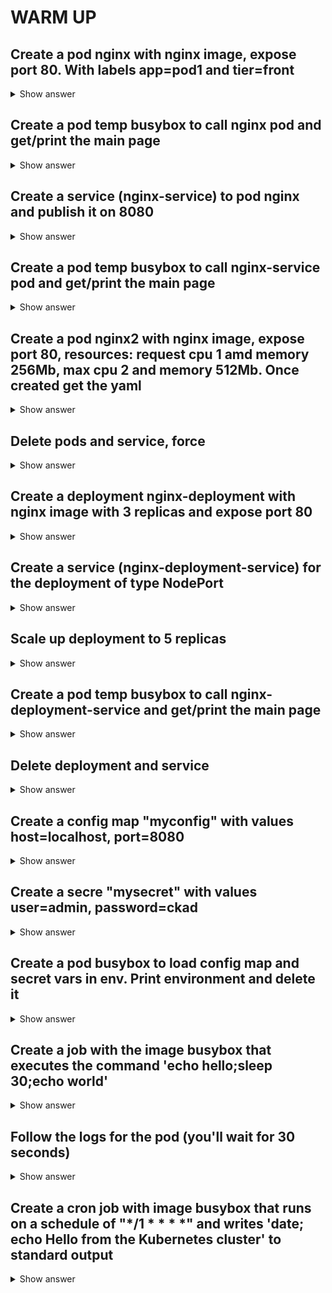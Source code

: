 # WARM UP

## Create a pod nginx with nginx image, expose port 80. With labels app=pod1 and tier=front

<details><summary>Show answer</summary>
<p>

`kubectl run nginx --image=nginx --restart=Never --port=80 -l app=pod1 -l tier=front`

</p>
</details>

## Create a pod temp busybox to call nginx pod and get/print the main page

<details><summary>Show answer</summary>
<p>

`kubectl get po -o wide` -> Get the pod IP

`kubectl run busybox --image=busybox --restart=Never --rm -it -- /bin/sh -c 'wget -O- 10.239.0.31:80'`

</p>
</details>

## Create a service (nginx-service) to pod nginx and publish it on 8080

<details><summary>Show answer</summary>
<p>

`kubectl expose pod nginx --name=nginx-service --port=8080 --target-port=80`

</p>
</details>

## Create a pod temp busybox to call nginx-service pod and get/print the main page

<details><summary>Show answer</summary>
<p>

`kubectl run busybox --image=busybox --restart=Never --rm -it -- /bin/sh -c 'wget -O- nginx-service:8080'`

</p>
</details>

## Create a pod nginx2 with nginx image, expose port 80, resources: request cpu 1 amd memory 256Mb, max cpu 2 and memory 512Mb. Once created get the yaml

<details><summary>Show answer</summary>
<p>

`kubectl run nginx2 --image=nginx --restart=Never --port=80 --requests=cpu=1,memory=256Mi --limits=cpu=2,memory=512Mi`

`kubectl get po nginx2 -o yaml`

</p>
</details>

## Delete pods and service, force

<details><summary>Show answer</summary>
<p>

`kubectl delete pod nginx nginx2 --force --grace-period=0`

</p>
</details>

## Create a deployment nginx-deployment with nginx image with 3 replicas and expose port 80

<details><summary>Show answer</summary>
<p>

`kubectl create deployment nginx-deployment --image=nginx -o yaml --dry-run > dep.yaml`

`vim dep.yaml`

```yaml
apiVersion: apps/v1
kind: Deployment
metadata:
  labels:
    app: nginx-deployment
  name: nginx-deployment
spec:
  replicas: 3 # Change this
  selector:
    matchLabels:
      app: nginx-deployment
  template:
    metadata:
      labels:
        app: nginx-deployment
    spec:
      containers:
      - image: nginx
        name: nginx
        ports: # Add this
          - containerPort: 80
```

`kubectl create -f dep.yaml`

</p>
</details>

## Create a service (nginx-deployment-service) for the deployment of type NodePort

<details><summary>Show answer</summary>
<p>

`kubectl expose deployment nginx-deployment --name=nginx-deployment-service --type=NodePort`

</p>
</details>

## Scale up deployment to 5 replicas

<details><summary>Show answer</summary>
<p>

`kubectl scale deployment nginx-deployment --replicas=5`

</p>
</details>

## Create a pod temp busybox to call nginx-deployment-service and get/print the main page

<details><summary>Show answer</summary>
<p>

`kubectl get svc` -> Get the port

`kubectl get nodes` -> Get the node name (worker)

`kubectl run busybox --image=busybox --restart=Never --rm -it -- /bin/sh -c 'wget -O- node10031-ckad-sandbox.jelastic.labs.gmv.com:30817'`

</p>
</details>

## Delete deployment and service

<details><summary>Show answer</summary>
<p>

`kubectl delete svc nginx-deployment-service`

`kubectl delete deployment nginx-deployment`

</p>
</details>

## Create a config map "myconfig" with values host=localhost, port=8080

<details><summary>Show answer</summary>
<p>

`kubectl create configmap myconfig --from-literal=host=localhost --from-literal=port=8080`

</p>
</details>

## Create a secre "mysecret" with values user=admin, password=ckad

<details><summary>Show answer</summary>
<p>

`kubectl create secret generic mysecret --from-literal=user=admin --from-literal=password=ckad`

</p>
</details>

## Create a pod busybox to load config map and secret vars in env. Print environment and delete it

<details><summary>Show answer</summary>
<p>

`kubectl run busybox --image=busybox --restart=Never --dry-run -o yaml -- env > podenv.yaml`

`vim podenv.yaml`

```yaml
apiVersion: v1
kind: Pod
metadata:
  labels:
    run: busybox
  name: busybox
spec:
  containers:
  - args:
    - env
    image: busybox
    name: busybox
    envFrom:
      - configMapRef:
          name: myconfig
      - secretRef:
          name: mysecret
  restartPolicy: Never
```

`kubectl create -f podenv.yaml`

`kubectl logs busybox`

</p>
</details>

## Create a job with the image busybox that executes the command 'echo hello;sleep 30;echo world'

<details><summary>Show answer</summary>
<p>

`kubectl create job busybox --image=busybox -- /bin/sh -c 'echo hello;sleep 30;echo world'`

</p>
</details>

## Follow the logs for the pod (you'll wait for 30 seconds)

<details><summary>Show answer</summary>
<p>

`kubectl logs busybox-xxxxx -f`

</p>
</details>

## Create a cron job with image busybox that runs on a schedule of "*/1 * * * *" and writes 'date; echo Hello from the Kubernetes cluster' to standard output

<details><summary>Show answer</summary>
<p>

`kubectl create cronjob cron --image=busybox --schedule="*/1 * * * *"  -- /bin/sh -c 'date; echo Hello from the Kubernetes cluster'`

</p>
</details>
